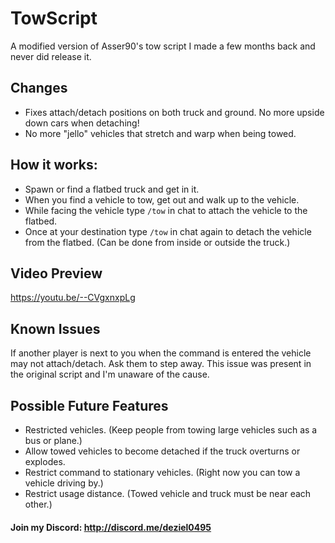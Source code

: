 # TowScript
A modified version of Asser90's tow script I made a few months back and never did release it.

## Changes
- Fixes attach/detach positions on both truck and ground. No more upside down cars when detaching!
- No more "jello" vehicles that stretch and warp when being towed.

## How it works:
- Spawn or find a flatbed truck and get in it.
- When you find a vehicle to tow, get out and walk up to the vehicle.
- While facing the vehicle type `/tow` in chat to attach the vehicle to the flatbed.
- Once at your destination type `/tow` in chat again to detach the vehicle from the flatbed. (Can be done from inside or outside the truck.)

## Video Preview
https://youtu.be/--CVgxnxpLg

## Known Issues
If another player is next to you when the command is entered the vehicle may not attach/detach. Ask them to step away. This issue was present in the original script and I'm unaware of the cause.

## Possible Future Features
- Restricted vehicles. (Keep people from towing large vehicles such as a bus or plane.)
- Allow towed vehicles to become detached if the truck overturns or explodes.
- Restrict command to stationary vehicles. (Right now you can tow a vehicle driving by.)
- Restrict usage distance. (Towed vehicle and truck must be near each other.)

#### Join my Discord: http://discord.me/deziel0495
